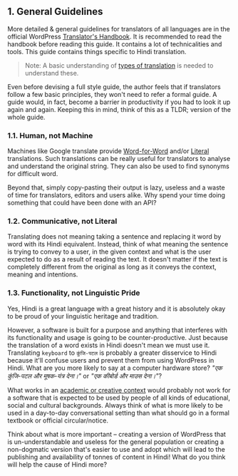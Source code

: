 ## 1. General Guidelines

More detailed & general guidelines for translators of all languages are in the official WordPress [Translator's Handbook](https://make.wordpress.org/polyglots/handbook/). It is recommended to read the handbook before reading this guide. It contains a lot of technicalities and tools. This guide contains things specific to Hindi translation.

> Note: A basic understanding of [types of translation](https://github.com/WPWale/wp-hindi-translation-style-guide/blob/draft/docs/types-translation.md) is needed to understand these.

Even before devising a full style guide, the author feels that if translators follow a few basic principles, they won't need to refer a formal guide. A guide would, in fact, become a barrier in productivity if you had to look it up again and again. Keeping this in mind, think of this as a TLDR; version of the whole guide.

### 1.1. Human, not Machine

Machines like Google translate provide [Word-for-Word](https://github.com/WPWale/wp-hindi-translation-style-guide/blob/master/docs/types-translation.md#1-word-for-word-translation) and/or [Literal](https://github.com/WPWale/wp-hindi-translation-style-guide/blob/master/docs/types-translation.md#2-literal-translation) translations. Such translations can be really useful for translators to analyse and understand the original string. They can also be used to find synonyms for difficult word.

Beyond that, simply copy-pasting their output is lazy, useless and a waste of time for translators, editors and users alike. Why spend your time doing something that could have been done with an API?

### 1.2. Communicative, not Literal

Translating does not meaning taking a sentence and replacing it word by word with its Hindi equivalent. Instead, think of what meaning the sentence is trying to convey to a user, in the given context and what is the user expected to do as a result of reading the text. It doesn't matter if the text is completely different from the original as long as it conveys the context, meaning and intentions.

### 1.3. Functionality, not Linguistic Pride

Yes, Hindi is a great language with a great history and it is absolutely okay to be proud of your linguistic heritage and tradition. 

However, a software is built for a purpose and anything that interferes with its functionality and usage is going to be counter-productive. Just because the translation of a word exists in Hindi doesn't mean we must use it. Translating `keyboard` to `कुंजि-पटल` is probably a greater disservice to Hindi because it'll confuse users and prevent them from using WordPress in Hindi. What are you more likely to say at a computer hardware store? *"एक कुंजि-पटल और मूषक-यंत्र देना।"* or *"एक कीबोर्ड और माउस देना।"*?

What works in an [academic or creative context](https://github.com/WPWale/wp-hindi-translation-style-guide/blob/master/docs/types-translation.md#for-creative-reproduction--detailed-explanation) would probably not work for a software that is expected to be used by people of all kinds of educational, social and cultural backgrounds. Always think of what is more likely to be used in a day-to-day conversational setting than what should go in a formal textbook or official circular/notice. 

Think about what is more important – creating a version of WordPress that is un-understandable and useless for the general population or creating a non-dogmatic version that's easier to use and adopt which will lead to the publishing and availability of tonnes of content in Hindi! What do you think will help the cause of Hindi more?